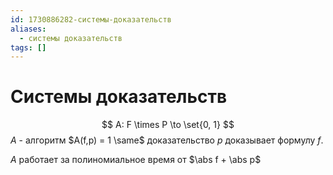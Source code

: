 ```yaml
---
id: 1730886282-системы-доказательств
aliases:
  - системы доказательств
tags: []
---
```


# Системы доказательств
$$
A: F \times P \to \set{0, 1}
$$
$A$ - алгоритм
$A(f,p) = 1 \same$ доказательство $p$ доказывает формулу $f$.

$A$ работает за полиномиальное время от $\abs f + \abs p$
